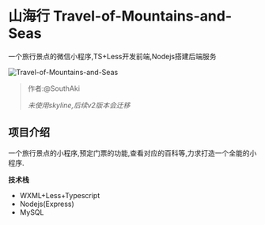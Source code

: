 # 山海行 Travel-of-Mountains-and-Seas
一个旅行景点的微信小程序,TS+Less开发前端,Nodejs搭建后端服务

![Travel-of-Mountains-and-Seas](https://socialify.git.ci/xieleihan/Travel-of-Mountains-and-Seas/image?description=1&font=Source%20Code%20Pro&forks=1&issues=1&language=1&logo=http%3A%2F%2F2.gravatar.com%2Favatar%2Fbf58bfbdd2efbe54b809ba5f27527f5b%3Fs%3D96%26d%3Dmm%26r%3Dg&name=1&owner=1&pattern=Floating%20Cogs&pulls=1&stargazers=1&theme=Auto)

> 作者:@SouthAki
>
> *未使用skyline,后续v2版本会迁移*

## 项目介绍

一个旅行景点的小程序,预定门票的功能,查看对应的百科等,力求打造一个全能的小程序.

**技术栈**

- WXML+Less+Typescript
- Nodejs(Express)
- MySQL


